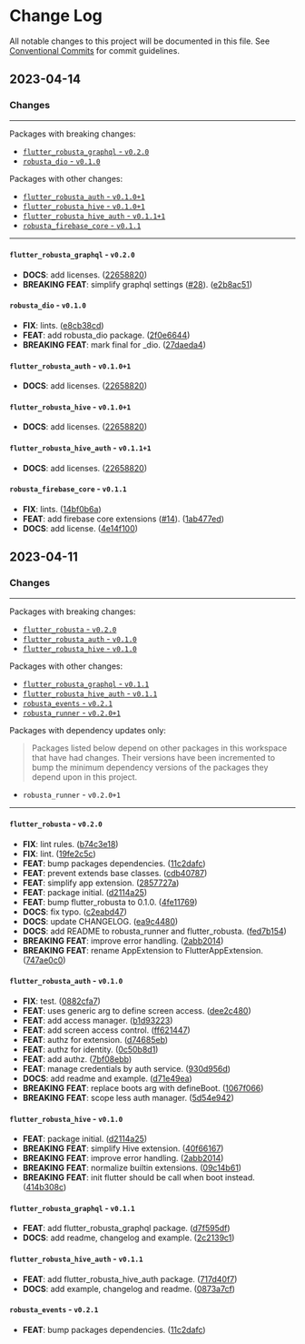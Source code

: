 # Change Log

All notable changes to this project will be documented in this file.
See [Conventional Commits](https://conventionalcommits.org) for commit guidelines.

## 2023-04-14

### Changes

---

Packages with breaking changes:

 - [`flutter_robusta_graphql` - `v0.2.0`](#flutter_robusta_graphql---v020)
 - [`robusta_dio` - `v0.1.0`](#robusta_dio---v010)

Packages with other changes:

 - [`flutter_robusta_auth` - `v0.1.0+1`](#flutter_robusta_auth---v0101)
 - [`flutter_robusta_hive` - `v0.1.0+1`](#flutter_robusta_hive---v0101)
 - [`flutter_robusta_hive_auth` - `v0.1.1+1`](#flutter_robusta_hive_auth---v0111)
 - [`robusta_firebase_core` - `v0.1.1`](#robusta_firebase_core---v011)

---

#### `flutter_robusta_graphql` - `v0.2.0`

 - **DOCS**: add licenses. ([22658820](https://github.com/covalab/robusta/commit/2265882024f3c7ea03b1b564128b84fb458e9830))
 - **BREAKING** **FEAT**: simplify graphql settings ([#28](https://github.com/covalab/robusta/issues/28)). ([e2b8ac51](https://github.com/covalab/robusta/commit/e2b8ac517e7333f5dac3f0512a2920582ef34e55))

#### `robusta_dio` - `v0.1.0`

 - **FIX**: lints. ([e8cb38cd](https://github.com/covalab/robusta/commit/e8cb38cddf79defa0e68d54dcdd471e618ac32e0))
 - **FEAT**: add robusta_dio package. ([2f0e6644](https://github.com/covalab/robusta/commit/2f0e664481373593a0753f75ae7b4cba42d10c5e))
 - **BREAKING** **FEAT**: mark final for _dio. ([27daeda4](https://github.com/covalab/robusta/commit/27daeda41a02f6c4125bf8a11b3e02763a793502))

#### `flutter_robusta_auth` - `v0.1.0+1`

 - **DOCS**: add licenses. ([22658820](https://github.com/covalab/robusta/commit/2265882024f3c7ea03b1b564128b84fb458e9830))

#### `flutter_robusta_hive` - `v0.1.0+1`

 - **DOCS**: add licenses. ([22658820](https://github.com/covalab/robusta/commit/2265882024f3c7ea03b1b564128b84fb458e9830))

#### `flutter_robusta_hive_auth` - `v0.1.1+1`

 - **DOCS**: add licenses. ([22658820](https://github.com/covalab/robusta/commit/2265882024f3c7ea03b1b564128b84fb458e9830))

#### `robusta_firebase_core` - `v0.1.1`

 - **FIX**: lints. ([14bf0b6a](https://github.com/covalab/robusta/commit/14bf0b6a3a7d6b29e7d22cd1787fdb4b44c079bb))
 - **FEAT**: add firebase core extensions ([#14](https://github.com/covalab/robusta/issues/14)). ([1ab477ed](https://github.com/covalab/robusta/commit/1ab477eda60ffbc80f85199955ca98f4705f28c0))
 - **DOCS**: add license. ([4e14f100](https://github.com/covalab/robusta/commit/4e14f10040942e98bc67888a1e5c0a27976dbc1f))


## 2023-04-11

### Changes

---

Packages with breaking changes:

 - [`flutter_robusta` - `v0.2.0`](#flutter_robusta---v020)
 - [`flutter_robusta_auth` - `v0.1.0`](#flutter_robusta_auth---v010)
 - [`flutter_robusta_hive` - `v0.1.0`](#flutter_robusta_hive---v010)

Packages with other changes:

 - [`flutter_robusta_graphql` - `v0.1.1`](#flutter_robusta_graphql---v011)
 - [`flutter_robusta_hive_auth` - `v0.1.1`](#flutter_robusta_hive_auth---v011)
 - [`robusta_events` - `v0.2.1`](#robusta_events---v021)
 - [`robusta_runner` - `v0.2.0+1`](#robusta_runner---v0201)

Packages with dependency updates only:

> Packages listed below depend on other packages in this workspace that have had changes. Their versions have been incremented to bump the minimum dependency versions of the packages they depend upon in this project.

 - `robusta_runner` - `v0.2.0+1`

---

#### `flutter_robusta` - `v0.2.0`

 - **FIX**: lint rules. ([b74c3e18](https://github.com/covalab/robusta/commit/b74c3e18a6c57ed9851498d431d02c3a11c630b7))
 - **FIX**: lint. ([19fe2c5c](https://github.com/covalab/robusta/commit/19fe2c5c76e484c633a98d825e1840c7fa115986))
 - **FEAT**: bump packages dependencies. ([11c2dafc](https://github.com/covalab/robusta/commit/11c2dafcafbfd6032f467baf5446767d1151f2fe))
 - **FEAT**: prevent extends base classes. ([cdb40787](https://github.com/covalab/robusta/commit/cdb4078729e798d1beb961081d2e9d1abdd1a6f6))
 - **FEAT**: simplify app extension. ([2857727a](https://github.com/covalab/robusta/commit/2857727ad0c8e3c26a72f06b2162cff22509097e))
 - **FEAT**: package initial. ([d2114a25](https://github.com/covalab/robusta/commit/d2114a25622241ad0b727f94b2146558fb5f75de))
 - **FEAT**: bump flutter_robusta to 0.1.0. ([4fe11769](https://github.com/covalab/robusta/commit/4fe117693858d6d24350db51ab8cb533d6f4d0db))
 - **DOCS**: fix typo. ([c2eabd47](https://github.com/covalab/robusta/commit/c2eabd475fb993de567f044997ba01f021ac23d8))
 - **DOCS**: update CHANGELOG. ([ea9c4480](https://github.com/covalab/robusta/commit/ea9c44800bfb4fceb827cc83410a4ded982e632e))
 - **DOCS**: add README to robusta_runner and flutter_robusta. ([fed7b154](https://github.com/covalab/robusta/commit/fed7b1541509a51b96f8ee3044ee9be4d4a5cbb8))
 - **BREAKING** **FEAT**: improve error handling. ([2abb2014](https://github.com/covalab/robusta/commit/2abb2014b0a1e86e395ce079ada13c8e417eed11))
 - **BREAKING** **FEAT**: rename AppExtension to FlutterAppExtension. ([747ae0c0](https://github.com/covalab/robusta/commit/747ae0c09e5772112c0bcf56a03cbe0f3cd11054))

#### `flutter_robusta_auth` - `v0.1.0`

 - **FIX**: test. ([0882cfa7](https://github.com/covalab/robusta/commit/0882cfa7bc0ccc0e48186ddc3d66d25f12c4790f))
 - **FEAT**: uses generic arg to define screen access. ([dee2c480](https://github.com/covalab/robusta/commit/dee2c48041c48a2c7442e8ffa27e4541b526c8b6))
 - **FEAT**: add access manager. ([b1d93223](https://github.com/covalab/robusta/commit/b1d93223716492b783a23be67dafbe546031925b))
 - **FEAT**: add screen access control. ([ff621447](https://github.com/covalab/robusta/commit/ff621447ceb9c6dc4b74dc92b4a0b81a43283da3))
 - **FEAT**: authz for extension. ([d74685eb](https://github.com/covalab/robusta/commit/d74685eb79271747f1f41676e1a99600a3c3e138))
 - **FEAT**: authz for identity. ([0c50b8d1](https://github.com/covalab/robusta/commit/0c50b8d192baffc88906e4eee8259e26b35db359))
 - **FEAT**: add authz. ([7bf08ebb](https://github.com/covalab/robusta/commit/7bf08ebbf0137e49c1d04a9255882fd8e1af74c6))
 - **FEAT**: manage credentials by auth service. ([930d956d](https://github.com/covalab/robusta/commit/930d956d929aafe4317b20043fb2f549e3f4dafa))
 - **DOCS**: add readme and example. ([d71e49ea](https://github.com/covalab/robusta/commit/d71e49ea9e53ae938a4192b67330e30c92ffdb7a))
 - **BREAKING** **FEAT**: replace boots arg with defineBoot. ([1067f066](https://github.com/covalab/robusta/commit/1067f0661da855be2e22cfe394460ba739d7c0ff))
 - **BREAKING** **FEAT**: scope less auth manager. ([5d54e942](https://github.com/covalab/robusta/commit/5d54e9427d83407615d8d2cae577b9e70e4845fc))

#### `flutter_robusta_hive` - `v0.1.0`

 - **FEAT**: package initial. ([d2114a25](https://github.com/covalab/robusta/commit/d2114a25622241ad0b727f94b2146558fb5f75de))
 - **BREAKING** **FEAT**: simplify Hive extension. ([40f66167](https://github.com/covalab/robusta/commit/40f661678553e090bc503feb38bf75ce72924bcc))
 - **BREAKING** **FEAT**: improve error handling. ([2abb2014](https://github.com/covalab/robusta/commit/2abb2014b0a1e86e395ce079ada13c8e417eed11))
 - **BREAKING** **FEAT**: normalize builtin extensions. ([09c14b61](https://github.com/covalab/robusta/commit/09c14b6175f6a49d0597d99b1d8cc317c5e62c4a))
 - **BREAKING** **FEAT**: init flutter should be call when boot instead. ([414b308c](https://github.com/covalab/robusta/commit/414b308c1d494b35c08f46e8948ba24fb6f66ef1))

#### `flutter_robusta_graphql` - `v0.1.1`

 - **FEAT**: add flutter_robusta_graphql package. ([d7f595df](https://github.com/covalab/robusta/commit/d7f595dfded4b9df4469f6572b3058e6ee1cce14))
 - **DOCS**: add readme, changelog and example. ([2c2139c1](https://github.com/covalab/robusta/commit/2c2139c14f52233a863eead96b8ed9ca16240189))

#### `flutter_robusta_hive_auth` - `v0.1.1`

 - **FEAT**: add flutter_robusta_hive_auth package. ([717d40f7](https://github.com/covalab/robusta/commit/717d40f7c087e06ce88ad62209ed6d1a3201cc1c))
 - **DOCS**: add example, changelog and readme. ([0873a7cf](https://github.com/covalab/robusta/commit/0873a7cf5b73b5a2115e0ea52f2f2f06e5f93f48))

#### `robusta_events` - `v0.2.1`

 - **FEAT**: bump packages dependencies. ([11c2dafc](https://github.com/covalab/robusta/commit/11c2dafcafbfd6032f467baf5446767d1151f2fe))

